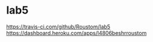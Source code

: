# lab5
https://travis-ci.com/github/Roustom/lab5
https://dashboard.heroku.com/apps/l4806beshrroustom
